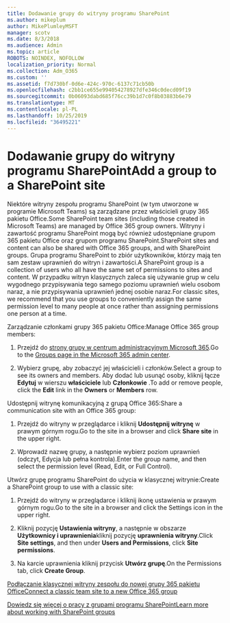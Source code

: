```yaml
---
title: Dodawanie grupy do witryny programu SharePoint
ms.author: mikeplum
author: MikePlumleyMSFT
manager: scotv
ms.date: 8/3/2018
ms.audience: Admin
ms.topic: article
ROBOTS: NOINDEX, NOFOLLOW
localization_priority: Normal
ms.collection: Adm_O365
ms.custom: ''
ms.assetid: f7d730bf-0d6e-424c-970c-6137c71cb50b
ms.openlocfilehash: c2bb1ce655e994054278927dfe346c0decd09f19
ms.sourcegitcommit: 0b06093dabd685f76cc39b1d7c0f8b03883b6e79
ms.translationtype: MT
ms.contentlocale: pl-PL
ms.lasthandoff: 10/25/2019
ms.locfileid: "36495221"
---
```

# <a name="add-a-group-to-a-sharepoint-site"></a><span data-ttu-id="e601a-102">Dodawanie grupy do witryny programu SharePoint</span><span class="sxs-lookup"><span data-stu-id="e601a-102">Add a group to a SharePoint site</span></span>

<span data-ttu-id="e601a-103">Niektóre witryny zespołu programu SharePoint (w tym utworzone w programie Microsoft Teams) są zarządzane przez właścicieli grupy 365 pakietu Office.</span><span class="sxs-lookup"><span data-stu-id="e601a-103">Some SharePoint team sites (including those created in Microsoft Teams) are managed by Office 365 group owners.</span></span> <span data-ttu-id="e601a-104">Witryny i zawartość programu SharePoint mogą być również udostępniane grupom 365 pakietu Office oraz grupom programu SharePoint.</span><span class="sxs-lookup"><span data-stu-id="e601a-104">SharePoint sites and content can also be shared with Office 365 groups, and with SharePoint groups.</span></span> <span data-ttu-id="e601a-105">Grupa programu SharePoint to zbiór użytkowników, którzy mają ten sam zestaw uprawnień do witryn i zawartości.</span><span class="sxs-lookup"><span data-stu-id="e601a-105">A SharePoint group is a collection of users who all have the same set of permissions to sites and content.</span></span> <span data-ttu-id="e601a-106">W przypadku witryn klasycznych zaleca się używanie grup w celu wygodnego przypisywania tego samego poziomu uprawnień wielu osobom naraz, a nie przypisywania uprawnień jednej osobie naraz.</span><span class="sxs-lookup"><span data-stu-id="e601a-106">For classic sites, we recommend that you use groups to conveniently assign the same permission level to many people at once rather than assigning permissions one person at a time.</span></span>
  
<span data-ttu-id="e601a-107">Zarządzanie członkami grupy 365 pakietu Office:</span><span class="sxs-lookup"><span data-stu-id="e601a-107">Manage Office 365 group members:</span></span>
  
1. <span data-ttu-id="e601a-108">Przejdź do [strony grupy w centrum administracyjnym Microsoft 365](https://portal.office.com/adminportal/home#/groups).</span><span class="sxs-lookup"><span data-stu-id="e601a-108">Go to the [Groups page in the Microsoft 365 admin center](https://portal.office.com/adminportal/home#/groups).</span></span>
    
2. <span data-ttu-id="e601a-109">Wybierz grupę, aby zobaczyć jej właścicieli i członków.</span><span class="sxs-lookup"><span data-stu-id="e601a-109">Select a group to see its owners and members.</span></span> <span data-ttu-id="e601a-110">Aby dodać lub usunąć osoby, kliknij łącze **Edytuj** w wierszu **właściciele** lub **Członkowie** .</span><span class="sxs-lookup"><span data-stu-id="e601a-110">To add or remove people, click the **Edit** link in the **Owners** or **Members** row.</span></span> 
    
<span data-ttu-id="e601a-111">Udostępnij witrynę komunikacyjną z grupą Office 365:</span><span class="sxs-lookup"><span data-stu-id="e601a-111">Share a communication site with an Office 365 group:</span></span>
  
1. <span data-ttu-id="e601a-112">Przejdź do witryny w przeglądarce i kliknij **Udostępnij witrynę** w prawym górnym rogu.</span><span class="sxs-lookup"><span data-stu-id="e601a-112">Go to the site in a browser and click **Share site** in the upper right.</span></span> 
    
2. <span data-ttu-id="e601a-113">Wprowadź nazwę grupy, a następnie wybierz poziom uprawnień (odczyt, Edycja lub pełna kontrola).</span><span class="sxs-lookup"><span data-stu-id="e601a-113">Enter the group name, and then select the permission level (Read, Edit, or Full Control).</span></span>
    
<span data-ttu-id="e601a-114">Utwórz grupę programu SharePoint do użycia w klasycznej witrynie:</span><span class="sxs-lookup"><span data-stu-id="e601a-114">Create a SharePoint group to use with a classic site:</span></span>
  
1. <span data-ttu-id="e601a-115">Przejdź do witryny w przeglądarce i kliknij ikonę ustawienia w prawym górnym rogu.</span><span class="sxs-lookup"><span data-stu-id="e601a-115">Go to the site in a browser and click the Settings icon in the upper right.</span></span>
    
2. <span data-ttu-id="e601a-116">Kliknij pozycję **Ustawienia witryny**, a następnie w obszarze **Użytkownicy i uprawnienia**kliknij pozycję **uprawnienia witryny**.</span><span class="sxs-lookup"><span data-stu-id="e601a-116">Click **Site settings**, and then under **Users and Permissions**, click **Site permissions**.</span></span>
    
3. <span data-ttu-id="e601a-117">Na karcie uprawnienia kliknij przycisk **Utwórz grupę**.</span><span class="sxs-lookup"><span data-stu-id="e601a-117">On the Permissions tab, click **Create Group**.</span></span>
    
[<span data-ttu-id="e601a-118">Podłączanie klasycznej witryny zespołu do nowej grupy 365 pakietu Office</span><span class="sxs-lookup"><span data-stu-id="e601a-118">Connect a classic team site to a new Office 365 group</span></span>](https://go.microsoft.com/fwlink/?linkid=2008654)
  
[<span data-ttu-id="e601a-119">Dowiedz się więcej o pracy z grupami programu SharePoint</span><span class="sxs-lookup"><span data-stu-id="e601a-119">Learn more about working with SharePoint groups</span></span>](https://go.microsoft.com/fwlink/?linkid=874658)
  

